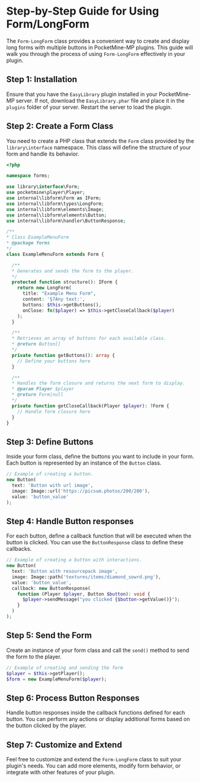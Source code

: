 # Step-by-Step Guide for Using Form/LongForm

The `Form-LongForm` class provides a convenient way to create and display long forms with multiple buttons in PocketMine-MP plugins. This guide will walk you through the process of using `Form-LongForm` effectively in your plugin.

## Step 1: Installation

Ensure that you have the `EasyLibrary` plugin installed in your PocketMine-MP server. If not, download the `EasyLibrary.phar` file and place it in the `plugins` folder of your server. Restart the server to load the plugin.

## Step 2: Create a Form Class

You need to create a PHP class that extends the `Form` class provided by the `library\interface` namespace. This class will define the structure of your form and handle its behavior.

```php
<?php

namespace forms;

use library\interface\Form;
use pocketmine\player\Player;
use internal\libform\Form as IForm;
use internal\libform\types\LongForm;
use internal\libform\elements\Image;
use internal\libform\elements\Button;
use internal\libform\handler\ButtonResponse;

/**
* Class ExampleMenuForm
* @package forms
*/
class ExampleMenuForm extends Form {

  /**
  * Generates and sends the form to the player.
  */
  protected function structure(): IForm {
    return new LongForm(
      title: "Example Menu Form",
      content: '§7Any text:',
      buttons: $this->getButtons(),
      onClose: fn($player) => $this->getCloseCallback($player)
    );
  }

  /**
  * Retrieves an array of buttons for each available class.
  * @return Button[]
  */
  private function getButtons(): array {
    // Define your buttons here
  }

  /**
  * Handles the form closure and returns the next form to display.
  * @param Player $player
  * @return Form|null
  */
  private function getCloseCallback(Player $player): ?Form {
    // Handle form closure here
  }
}
```

## Step 3: Define Buttons

Inside your form class, define the buttons you want to include in your form. Each button is represented by an instance of the `Button` class.

```php 
// Example of creating a button.
new Button(
  text: 'Button with url image',
  image: Image::url('https://picsum.photos/200/200'),
  value: 'button_value'
);
```

## Step 4: Handle Button responses

For each button, define a callback function that will be executed when the button is clicked. You can use the `ButtonResponse` class to define these callbacks.
```php 
// Example of creating a button with interactions.
new Button(
  text: 'Button with resourcepack image',
  image: Image::path('textures/items/diamond_sowrd.png'),
  value: 'button_value',
  callback: new ButtonResponse(
    function (Player $player, Button $button): void {
      $player->sendMessage("you clicked {$button->getValue()}");
    }
  )
);
```

## Step 5: Send the Form

Create an instance of your form class and call the `send()` method to send the form to the player.

```php
// Example of creating and sending the form
$player = $this->getPlayer();
$form = new ExampleMenuForm($player);
````

## Step 6: Process Button Responses

Handle button responses inside the callback functions defined for each button. You can perform any actions or display additional forms based on the button clicked by the player.

## Step 7: Customize and Extend

Feel free to customize and extend the `Form-LongForm` class to suit your plugin's needs. You can add more elements, modify form behavior, or integrate with other features of your plugin.
